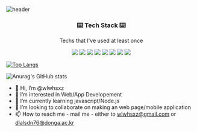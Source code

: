 ![header](https://capsule-render.vercel.app/api?type=rounded&color=auto&height=300&section=header&text=MinuLee%20&fontSize=90&textBg=true)

<h3 align="center"> ⌨️ Tech Stack ⌨️ </h3>
<p align="center"> Techs that I've used at least once </p>

<p align="center">
<img src="https://img.shields.io/badge/Javascript-F7DF1E?style=for-the-badge&logo=Javascript&logoColor=white"/> <img src="https://img.shields.io/badge/React.js-3178C6?style=for-the-badge&logo=React&logoColor=white"/> <img src="https://img.shields.io/badge/TypeScript.js-61DAFB?style=for-the-badge&logo=TypeScript&logoColor=white"/> <img src="https://img.shields.io/badge/Node.js-339933?style=for-the-badge&logo=React&logoColor=white"/> <img src="https://img.shields.io/badge/React-Native-61DAFB?style=for-the-badge&logo=React&logoColor=white"/> <img src="https://img.shields.io/badge/Python-3776AB?style=for-the-badge&logo=Python&logoColor=white"/> <img src="https://img.shields.io/badge/MySQL-4479A1?style=for-the-badge&logo=Python&logoColor=white"/> <img src="https://img.shields.io/badge/AWS-232F3E?style=for-the-badge&logo=Python&logoColor=white"/>  

[![Top Langs](https://github-readme-stats.vercel.app/api/top-langs/?username=wlwhsxz&layout=compact)](https://github.com/wlwhsxz/github-readme-stats)  


![Anurag's GitHub stats](https://github-readme-stats.vercel.app/api?username=wlwhsxz&show_icons=true&theme=gruvbox)  


  - 👋 Hi, I’m @wlwhsxz
- 👀 I’m interested in Web/App Developement
- 🌱 I’m currently learning javascript/Node.js
- 💞️ I’m looking to collaborate on making an web page/mobile application
- 📫 How to reach me - mail me - either to wlwhsxz@gmail.com or dlalsdn76@donga.ac.kr
</p>

<!---
wlwhsxz/wlwhsxz is a ✨ special ✨ repository because its `README.md` (this file) appears on your GitHub profile.
You can click the Preview link to take a look at your changes.
--->
